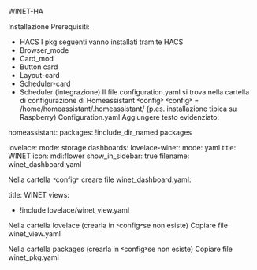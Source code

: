 WINET-HA

Installazione 
Prerequisiti: 
-	HACS
I pkg seguenti vanno installati tramite HACS
-	Browser_mode
-	Card_mod
-	Button card
-	Layout-card
-	Scheduler-card
-	Scheduler (integrazione)
Il file configuration.yaml si trova nella cartella di configurazione di Homeassistant ˂config˃
˂config˃ = /home/homeassistant/.homeassistant/ (p.es.  installazione tipica su Raspberry)
Configuration.yaml
Aggiungere testo evidenziato:

homeassistant:
  packages: !include_dir_named packages


lovelace:
  mode: storage
  dashboards:
    lovelace-winet:
      mode: yaml
      title: WINET
      icon: mdi:flower
      show_in_sidebar: true
      filename: winet_dashboard.yaml
 


Nella cartella ˂config˃ creare  file 
winet_dashboard.yaml:

title: WINET
views:
  - !include lovelace/winet_view.yaml

 

Nella cartella lovelace  (crearla in ˂config˃se non esiste)
Copiare file winet_view.yaml


Nella cartella packages (crearla in ˂config˃se non esiste)
Copiare file winet_pkg.yaml
 

 
